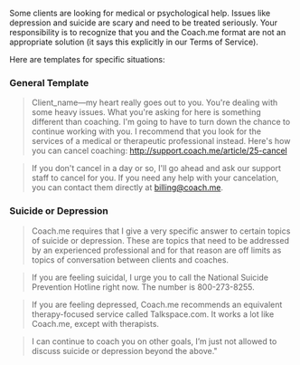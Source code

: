 Some clients are looking for medical or psychological help. Issues like depression and suicide are scary and need to be treated seriously. Your responsibility is to recognize that you and the Coach.me format are not an appropriate solution (it says this explicitly in our Terms of Service). 

Here are templates for specific situations:

### General Template

> Client_name—my heart really goes out to you. You're dealing with some heavy issues. What you're asking for here is something different than coaching. I'm going to have to turn down the chance to continue working with you. I recommend that you look for the services of a medical or therapeutic professional instead. Here's how you can cancel coaching: http://support.coach.me/article/25-cancel  

>If you don't cancel in a day or so, I'll go ahead and ask our support staff to cancel for you. If you need any help with your cancelation, you can contact them directly at billing@coach.me.

### Suicide or Depression

>Coach.me requires that I give a very specific answer to certain topics of suicide or depression. These are topics that need to be addressed by an experienced professional and for that reason are off limits as topics of conversation between clients and coaches.

>If you are feeling suicidal, I urge you to call the National Suicide Prevention Hotline right now. The number is 800-273-8255.

>If you are feeling depressed, Coach.me recommends an equivalent therapy-focused service called Talkspace.com. It works a lot like Coach.me, except with therapists.

>I can continue to coach you on other goals, I’m just not allowed to discuss suicide or depression beyond the above."

